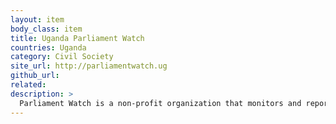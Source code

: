 ```yaml
---
layout: item
body_class: item
title: Uganda Parliament Watch
countries: Uganda
category: Civil Society
site_url: http://parliamentwatch.ug
github_url: 
related: 
description: >
  Par­lia­ment Watch is a non-profit or­ga­ni­za­tion that mon­i­tors and re­ports on the work of the Par­lia­ment of Uganda.
---
```

